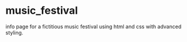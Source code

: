 # music_festival
info page for a fictitious music festival using html and css with advanced styling.
